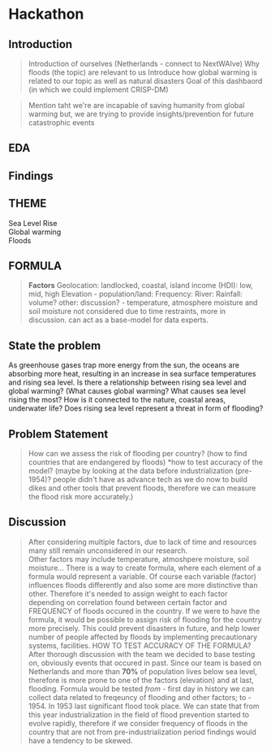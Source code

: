 # **Hackathon**

## **Introduction**
> Introduction of ourselves (Netherlands - connect to NextWAIve)
> Why floods (the topic) are relevant to us
> Introduce how global warming is related to our topic as well as natural disasters
> Goal of this dashbaord (in which we could implement CRISP-DM)

> Mention taht we're are incapable of saving humanity from global warming but, we are trying to provide insights/prevention for future catastrophic events


## **EDA**


## **Findings**



## **THEME**
Sea Level Rise  
Global warming  
Floods


## **FORMULA**
> **Factors**
> Geolocation: landlocked, coastal, island
> income (HDI): low, mid, high
> Elevation - population/land:
> Frequency: 
> River:
> Rainfall: volume?
> other: discussion? - temperature, atmosphere moisture and soil moisture not considered due to time restraints, more in discussion. can act as a base-model for data experts. 

## **State the problem**
As greenhouse gases trap more energy from the sun, the oceans are absorbing more heat, resulting in an increase in sea surface temperatures and rising sea level.
Is there a relationship between rising sea level and global warming? (What causes global warming? What causes sea level rising the most? How is it connected to the nature, coastal areas, underwater life? Does rising sea level represent a threat in form of flooding?

## **Problem Statement**
> How can we assess the risk of flooding per country? (how to find countries that are endangered by floods)
> *how to test accuracy of the model? (maybe by looking at the data before industrialization (pre-1954)? people didn't have as advance tech as we do now to build dikes and other tools that prevent floods, therefore we can measure the flood risk more accurately.)





## **Discussion**
> After considering multiple factors, due to lack of time and resources many still remain unconsidered in our research.\
> Other factors may include temperature, atmoshpere moisture, soil moisture...
> There is a way to create formula, where each element of a formula would represent a variable. Of course each variable (factor) influences floods differently and also some are more distinctive than other. Therefore it's needed to assign weight to each factor depending on correlation found between certain factor and FREQUENCY of floods occured in the country.
> If we were to have the formula, it would be possible to assign risk of flooding for the country more precisely. This could prevent disasters in future, and help lower number of people affected by floods by implementing precautionary systems, facilities.
> HOW TO TEST ACCURACY OF THE FORMULA?
> After thorough discussion with the team we decided to base testing on, obviously events that occured in past. Since our team is based on Netherlands and more than **70%** of population lives below sea level, therefore is more prone to one of the factors (elevation) and at last, flooding. Formula would be tested _from_ - first day in history we can collect data related to freqeuncy of flooding and other factors; to - 1954. In 1953 last significant flood took place. We can state that from this year industrialization in the field of flood prevention started to evolve rapidly, therefore if we consider frequency of floods in the country that are not from pre-industrialization period findings would have a tendency to be skewed. 


